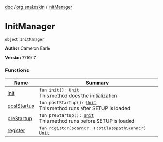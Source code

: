 [doc](../../index.md) / [org.snakeskin](../index.md) / [InitManager](./index.md)

# InitManager

`object InitManager`

**Author**
Cameron Earle

**Version**
7/16/17

### Functions

| Name | Summary |
|---|---|
| [init](init.md) | `fun init(): `[`Unit`](https://kotlinlang.org/api/latest/jvm/stdlib/kotlin/-unit/index.html)<br>This method does the initialization |
| [postStartup](post-startup.md) | `fun postStartup(): `[`Unit`](https://kotlinlang.org/api/latest/jvm/stdlib/kotlin/-unit/index.html)<br>This method runs after SETUP is loaded |
| [preStartup](pre-startup.md) | `fun preStartup(): `[`Unit`](https://kotlinlang.org/api/latest/jvm/stdlib/kotlin/-unit/index.html)<br>This method runs before SETUP is loaded |
| [register](register.md) | `fun register(scanner: FastClasspathScanner): `[`Unit`](https://kotlinlang.org/api/latest/jvm/stdlib/kotlin/-unit/index.html) |

